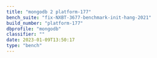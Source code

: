 ```yaml
---
title: "mongodb 2 platform-177"
bench_suite: "fix-NXBT-3677-benchmark-init-hang-2021"
build_number: "platform-177"
dbprofile: "mongodb"
classifier: ""
date: 2023-01-09T13:50:17
type: "bench"
---
```

